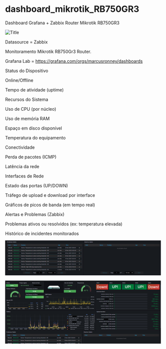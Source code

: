 # dashboard_mikrotik_RB750GR3
Dashboard Grafana + Zabbix Router Mikrotik RB750GR3


![Title](DASH_mkt.png.png)


Datasource = Zabbix

Monitoramento Mikrotik RB750Gr3 Router.

Grafana Lab = https://grafana.com/orgs/marcusronney/dashboards

Status do Dispositivo

Online/Offline

Tempo de atividade (uptime)

Recursos do Sistema

Uso de CPU (por núcleo)

Uso de memória RAM

Espaço em disco disponível

Temperatura do equipamento

Conectividade

Perda de pacotes (ICMP)

Latência da rede

Interfaces de Rede

Estado das portas (UP/DOWN)

Tráfego de upload e download por interface

Gráficos de picos de banda (em tempo real)

Alertas e Problemas (Zabbix)

Problemas ativos ou resolvidos (ex: temperatura elevada)

Histórico de incidentes monitorados


![Title](image.png)

![Title](image2.png)
